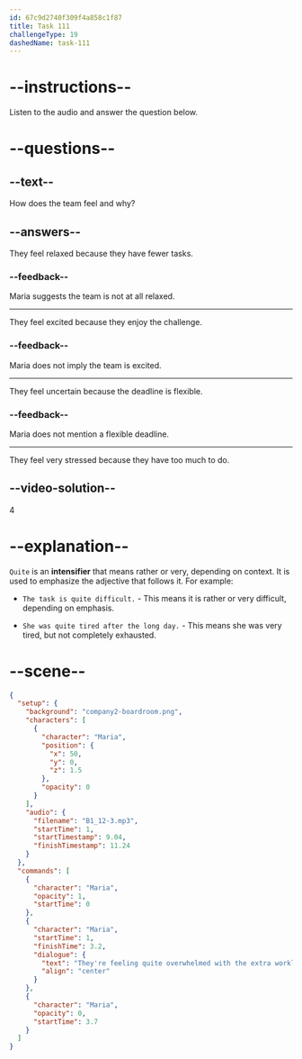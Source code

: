 ```yaml
---
id: 67c9d2740f309f4a858c1f87
title: Task 111
challengeType: 19
dashedName: task-111
---
```


<!-- (Audio) Maria: They're feeling quite overwhelmed with the extra workload. -->

# --instructions--

Listen to the audio and answer the question below.  

# --questions--

## --text--

How does the team feel and why?  

## --answers--

They feel relaxed because they have fewer tasks.

### --feedback--

Maria suggests the team is not at all relaxed.

---

They feel excited because they enjoy the challenge.

### --feedback--

Maria does not imply the team is excited.

---

They feel uncertain because the deadline is flexible.

### --feedback--

Maria does not mention a flexible deadline.

---

They feel very stressed because they have too much to do.  

## --video-solution--

4  

# --explanation--

`Quite` is an **intensifier** that means rather or very, depending on context. It is used to emphasize the adjective that follows it. For example:

- `The task is quite difficult.` - This means it is rather or very difficult, depending on emphasis.

- `She was quite tired after the long day.` - This means she was very tired, but not completely exhausted.

# --scene--

```json
{
  "setup": {
    "background": "company2-boardroom.png",
    "characters": [
      {
        "character": "Maria",
        "position": {
          "x": 50,
          "y": 0,
          "z": 1.5
        },
        "opacity": 0
      }
    ],
    "audio": {
      "filename": "B1_12-3.mp3",
      "startTime": 1,
      "startTimestamp": 9.04,
      "finishTimestamp": 11.24
    }
  },
  "commands": [
    {
      "character": "Maria",
      "opacity": 1,
      "startTime": 0
    },
    {
      "character": "Maria",
      "startTime": 1,
      "finishTime": 3.2,
      "dialogue": {
        "text": "They're feeling quite overwhelmed with the extra workload.",
        "align": "center"
      }
    },
    {
      "character": "Maria",
      "opacity": 0,
      "startTime": 3.7
    }
  ]
}
```
